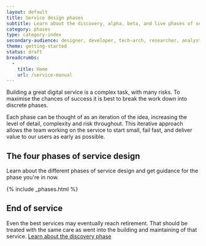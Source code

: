 ```yaml
---
layout: default
title: Service design phases
subtitle: Learn about the discovery, alpha, beta, and live phases of service design
category: phases
type: category-index
secondary-audience: designer, developer, tech-arch, researcher, analyst
theme: getting-started
status: draft
breadcrumbs:
  -
    title: Home
    url: /service-manual
---
```


Building a great digital service is a complex task, with many risks. To maximise the chances of success it is best to break the work down into discrete phases. 

Each phase can be thought of as an iteration of the idea, increasing the level of detail, complexity and risk throughout. This iterative approach allows the team working on the service to start small, fail fast, and deliver value to our users as early as possible.

## The four phases of service design

Learn about the different phases of service design and get guidance for the phase you're in now.

{% include _phases.html %}

## End of service

Even the best services may eventually reach retirement. That should be treated with the same care as went into the building and maintaining of that service. [Learn about the discovery phase](retirement)

<!--
<img class="phase-diagram" src="/service-manual/assets/images/DBD_Graph.jpg" alt="Diagram showing the four main development phases of a digital by default service" />-->
